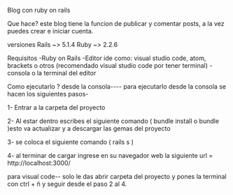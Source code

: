 Blog con ruby on rails 

Que hace?
este blog tiene la funcion de publicar y comentar posts, a la vez puedes crear e iniciar cuenta.

versiones 
Rails ~> 5.1.4
Ruby ~> 2.2.6

Requisitos
-Ruby on Rails 
-Editor ide como: visual studio code, atom, brackets o otros (recomendado visual studio code por tener terminal)
-consola o la terminal del editor

Como ejecutarlo ?
desde la consola----
para ejecutarlo desde la consola se hacen los siguientes pasos-

1- Entrar a la carpeta del proyecto 

2- Al estar dentro escribes el siguiente comando ( bundle install o bundle )esto va actualizar y a descargar las gemas del proyecto

3-  se coloca el siguiente comando ( rails s )

4- al terminar de cargar ingrese en su navegador web la siguiente url =  http://localhost:3000/

para visual code--
solo le das abrir carpeta del proyecto y pones la terminal con ctrl + ñ y seguir desde el paso 2 al 4.

    




